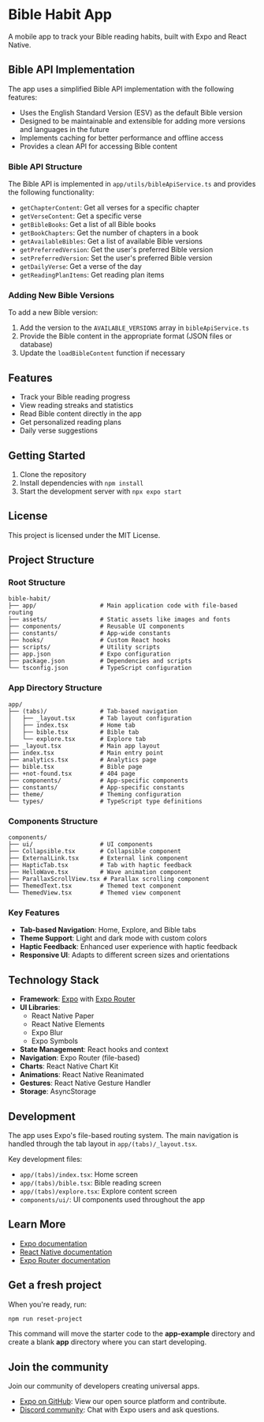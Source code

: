 # Bible Habit App

A mobile app to track your Bible reading habits, built with Expo and React Native.

## Bible API Implementation

The app uses a simplified Bible API implementation with the following features:

- Uses the English Standard Version (ESV) as the default Bible version
- Designed to be maintainable and extensible for adding more versions and languages in the future
- Implements caching for better performance and offline access
- Provides a clean API for accessing Bible content

### Bible API Structure

The Bible API is implemented in `app/utils/bibleApiService.ts` and provides the following functionality:

- `getChapterContent`: Get all verses for a specific chapter
- `getVerseContent`: Get a specific verse
- `getBibleBooks`: Get a list of all Bible books
- `getBookChapters`: Get the number of chapters in a book
- `getAvailableBibles`: Get a list of available Bible versions
- `getPreferredVersion`: Get the user's preferred Bible version
- `setPreferredVersion`: Set the user's preferred Bible version
- `getDailyVerse`: Get a verse of the day
- `getReadingPlanItems`: Get reading plan items

### Adding New Bible Versions

To add a new Bible version:

1. Add the version to the `AVAILABLE_VERSIONS` array in `bibleApiService.ts`
2. Provide the Bible content in the appropriate format (JSON files or database)
3. Update the `loadBibleContent` function if necessary

## Features

- Track your Bible reading progress
- View reading streaks and statistics
- Read Bible content directly in the app
- Get personalized reading plans
- Daily verse suggestions

## Getting Started

1. Clone the repository
2. Install dependencies with `npm install`
3. Start the development server with `npx expo start`

## License

This project is licensed under the MIT License.

## Project Structure

### Root Structure
```
bible-habit/
├── app/                  # Main application code with file-based routing
├── assets/               # Static assets like images and fonts
├── components/           # Reusable UI components
├── constants/            # App-wide constants
├── hooks/                # Custom React hooks
├── scripts/              # Utility scripts
├── app.json              # Expo configuration
├── package.json          # Dependencies and scripts
└── tsconfig.json         # TypeScript configuration
```

### App Directory Structure
```
app/
├── (tabs)/               # Tab-based navigation
│   ├── _layout.tsx       # Tab layout configuration
│   ├── index.tsx         # Home tab
│   ├── bible.tsx         # Bible tab
│   └── explore.tsx       # Explore tab
├── _layout.tsx           # Main app layout
├── index.tsx             # Main entry point
├── analytics.tsx         # Analytics page
├── bible.tsx             # Bible page
├── +not-found.tsx        # 404 page
├── components/           # App-specific components
├── constants/            # App-specific constants
├── theme/                # Theming configuration
└── types/                # TypeScript type definitions
```

### Components Structure
```
components/
├── ui/                   # UI components
├── Collapsible.tsx       # Collapsible component
├── ExternalLink.tsx      # External link component
├── HapticTab.tsx         # Tab with haptic feedback
├── HelloWave.tsx         # Wave animation component
├── ParallaxScrollView.tsx # Parallax scrolling component
├── ThemedText.tsx        # Themed text component
└── ThemedView.tsx        # Themed view component
```

### Key Features
- **Tab-based Navigation**: Home, Explore, and Bible tabs
- **Theme Support**: Light and dark mode with custom colors
- **Haptic Feedback**: Enhanced user experience with haptic feedback
- **Responsive UI**: Adapts to different screen sizes and orientations

## Technology Stack

- **Framework**: [Expo](https://expo.dev) with [Expo Router](https://docs.expo.dev/router/introduction)
- **UI Libraries**: 
  - React Native Paper
  - React Native Elements
  - Expo Blur
  - Expo Symbols
- **State Management**: React hooks and context
- **Navigation**: Expo Router (file-based)
- **Charts**: React Native Chart Kit
- **Animations**: React Native Reanimated
- **Gestures**: React Native Gesture Handler
- **Storage**: AsyncStorage

## Development

The app uses Expo's file-based routing system. The main navigation is handled through the tab layout in `app/(tabs)/_layout.tsx`.

Key development files:
- `app/(tabs)/index.tsx`: Home screen
- `app/(tabs)/bible.tsx`: Bible reading screen
- `app/(tabs)/explore.tsx`: Explore content screen
- `components/ui/`: UI components used throughout the app

## Learn More

- [Expo documentation](https://docs.expo.dev/)
- [React Native documentation](https://reactnative.dev/docs/getting-started)
- [Expo Router documentation](https://docs.expo.dev/router/introduction)

## Get a fresh project

When you're ready, run:

```bash
npm run reset-project
```

This command will move the starter code to the **app-example** directory and create a blank **app** directory where you can start developing.

## Join the community

Join our community of developers creating universal apps.

- [Expo on GitHub](https://github.com/expo/expo): View our open source platform and contribute.
- [Discord community](https://chat.expo.dev): Chat with Expo users and ask questions.

